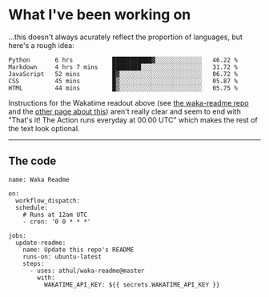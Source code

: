 # What I've been working on

…this doesn't always acurately reflect the proportion of languages, but here's a rough idea:

<!--START_SECTION:waka-->
```text
Python       6 hrs           ███████████▓░░░░░░░░░░░░░   46.22 % 
Markdown     4 hrs 7 mins    ████████░░░░░░░░░░░░░░░░░   31.72 % 
JavaScript   52 mins         █▓░░░░░░░░░░░░░░░░░░░░░░░   06.72 % 
CSS          45 mins         █▒░░░░░░░░░░░░░░░░░░░░░░░   05.87 % 
HTML         44 mins         █▒░░░░░░░░░░░░░░░░░░░░░░░   05.75 % 
```
<!--END_SECTION:waka-->

Instructions for the Wakatime readout above (see [the waka-readme repo](https://github.com/athul/waka-readme) and the [other page about this](https://github.com/marketplace/actions/waka-readme)) aren't really clear and seem to end with "That's it! The Action runs everyday at 00.00 UTC" which makes the rest of the text look optional.

---

## The code

```
name: Waka Readme

on:
  workflow_dispatch:
  schedule:
    # Runs at 12am UTC
    - cron: '0 0 * * *'

jobs:
  update-readme:
    name: Update this repo's README
    runs-on: ubuntu-latest
    steps:
      - uses: athul/waka-readme@master
        with:
          WAKATIME_API_KEY: ${{ secrets.WAKATIME_API_KEY }}
```
